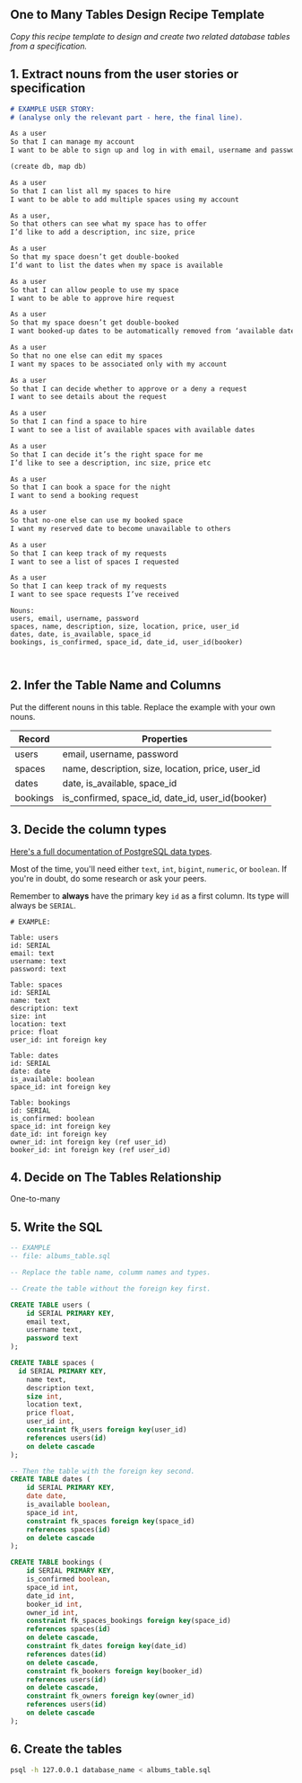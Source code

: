## One to Many Tables Design Recipe Template

*Copy this recipe template to design and create two related database tables from a specification.*

## 1. Extract nouns from the user stories or specification

```markdown
# EXAMPLE USER STORY:
# (analyse only the relevant part - here, the final line).

As a user
So that I can manage my account
I want to be able to sign up and log in with email, username and password

(create db, map db)

As a user
So that I can list all my spaces to hire
I want to be able to add multiple spaces using my account

As a user,
So that others can see what my space has to offer
I’d like to add a description, inc size, price

As a user
So that my space doesn’t get double-booked
I’d want to list the dates when my space is available

As a user
So that I can allow people to use my space
I want to be able to approve hire request

As a user
So that my space doesn’t get double-booked
I want booked-up dates to be automatically removed from ‘available dates’

As a user
So that no one else can edit my spaces
I want my spaces to be associated only with my account

As a user
So that I can decide whether to approve or a deny a request
I want to see details about the request

As a user
So that I can find a space to hire
I want to see a list of available spaces with available dates

As a user
So that I can decide it’s the right space for me
I’d like to see a description, inc size, price etc

As a user
So that I can book a space for the night
I want to send a booking request 

As a user
So that no-one else can use my booked space
I want my reserved date to become unavailable to others

As a user
So that I can keep track of my requests
I want to see a list of spaces I requested

As a user
So that I can keep track of my requests
I want to see space requests I’ve received

```
```
Nouns:
users, email, username, password
spaces, name, description, size, location, price, user_id
dates, date, is_available, space_id
bookings, is_confirmed, space_id, date_id, user_id(booker)



```

## 2. Infer the Table Name and Columns

Put the different nouns in this table. Replace the example with your own nouns.

| Record        |       Properties                                            |
| ------------  | ----------------------------------------------------------- |
|  users        |    email, username, password                                |
|  spaces       |    name, description, size, location, price, user_id        |
|  dates        |    date, is_available, space_id                             |
|  bookings     |    is_confirmed, space_id, date_id, user_id(booker)         |


## 3. Decide the column types

[Here's a full documentation of PostgreSQL data types](https://www.postgresql.org/docs/current/datatype.html).

Most of the time, you'll need either `text`, `int`, `bigint`, `numeric`, or `boolean`. If you're in doubt, do some research or ask your peers.

Remember to **always** have the primary key `id` as a first column. Its type will always be `SERIAL`.

```
# EXAMPLE:

Table: users
id: SERIAL
email: text
username: text
password: text

Table: spaces
id: SERIAL
name: text
description: text
size: int
location: text
price: float
user_id: int foreign key

Table: dates
id: SERIAL
date: date
is_available: boolean
space_id: int foreign key

Table: bookings
id: SERIAL
is_confirmed: boolean
space_id: int foreign key
date_id: int foreign key
owner_id: int foreign key (ref user_id)
booker_id: int foreign key (ref user_id)

```

## 4. Decide on The Tables Relationship

One-to-many

## 5. Write the SQL

```sql
-- EXAMPLE
-- file: albums_table.sql

-- Replace the table name, columm names and types.

-- Create the table without the foreign key first.

CREATE TABLE users (
    id SERIAL PRIMARY KEY,
    email text,
    username text,
    password text
);

CREATE TABLE spaces (
  id SERIAL PRIMARY KEY,
    name text,
    description text,
    size int,
    location text,
    price float,
    user_id int,
    constraint fk_users foreign key(user_id)
    references users(id)
    on delete cascade
);

-- Then the table with the foreign key second.
CREATE TABLE dates (
    id SERIAL PRIMARY KEY,
    date date,
    is_available boolean,
    space_id int,
    constraint fk_spaces foreign key(space_id)
    references spaces(id)
    on delete cascade
);

CREATE TABLE bookings (
    id SERIAL PRIMARY KEY,
    is_confirmed boolean,
    space_id int,
    date_id int,
    booker_id int,
    owner_id int,
    constraint fk_spaces_bookings foreign key(space_id)
    references spaces(id)
    on delete cascade,
    constraint fk_dates foreign key(date_id)
    references dates(id)
    on delete cascade,
    constraint fk_bookers foreign key(booker_id)
    references users(id)
    on delete cascade,
    constraint fk_owners foreign key(owner_id)
    references users(id)
    on delete cascade
);
```

## 6.  Create the tables

```bash
psql -h 127.0.0.1 database_name < albums_table.sql
```